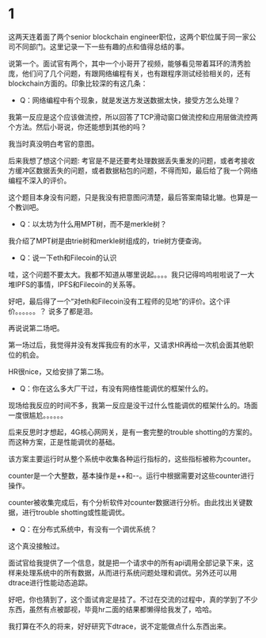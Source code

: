 # 1
这两天连着面了两个senior blockchain engineer职位，这两个职位属于同一家公司不同部门。这里记录一下一些有趣的点和值得总结的事。

说第一个。面试官有两个，其中一个小哥开了视频，能够看见带着耳环的清秀脸庞，他们问了几个问题，有跟网络编程有关，也有跟程序测试经验相关的，还有blockchain方面的。印象比较深的有这几条：
- Q：网络编程中有个现象，就是发送方发送数据太快，接受方怎么处理？

我第一反应是这个应该做流控，所以回答了TCP滑动窗口做流控和应用层做流控两个方法。然后小哥说，你还能想到其他的吗？

我当时真没明白考官的意图。

后来我想了想这个问题: 考官是不是还要考处理数据丢失重发的问题，或者考接收方缓冲区数据丢失的问题，或者数据粘包的问题，不得而知，最后给了我一个网络编程不深入的评价。

这个题目本身没有问题，只是我没有把意图问清楚，最后答案南辕北辙。也算是一个教训吧。

- Q：以太坊为什么用MPT树，而不是merkle树？

我介绍了MPT树是由trie树和merkle树组成的，trie树方便查询。

- Q：说一下eth和Filecoin的认识

哇，这个问题不要太大。我都不知道从哪里说起。。。。我只记得呜呜啦啦说了一大堆IPFS的事情，IPFS和Filecoin的关系等。

好吧，最后得了一个“对eth和Filecoin没有工程师的见地”的评价。这个评价。。。。。。？ 说多了都是泪。

再说说第二场吧。

第一场过后，我觉得并没有发挥我应有的水平，又请求HR再给一次机会面其他职位的机会。

HR很nice，又给安排了第二场。

- Q：你在这么多大厂干过，有没有网络性能调优的框架什么的。  

现场给我反应的时间不多，我第一反应是没干过什么性能调优的框架什么的。场面一度很尴尬。。。。。。

后来反思时才想起，4G核心网网关，是有一套完整的trouble shotting的方案的。而这种方案，正是性能调优的基础。

该方案主要运行时从整个系统中收集各种运行指标的，这些指标被称为counter。

counter是一个大整数，基本操作是++和--。运行中根据需要对这些counter进行操作。

counter被收集完成后，有个分析软件对counter数据进行分析。由此找出关键数据，进行trouble shotting或性能调优。

- Q：在分布式系统中，有没有一个调优系统？

这个真没接触过。

面试官给我提供了一个信息，就是把一个请求中的所有api调用全部记录下来，这样来处理系统中的所有数据，从而进行系统问题处理和调优。另外还可以用dtrace进行性能动态追踪。

好吧，你也猜到了，这个面试肯定是挂了。不过在交流的过程中，真的学到了不少东西，虽然有点被鄙视，毕竟hr二面的结果都懒得给我发了，哈哈。

我打算在不久的将来，好好研究下dtrace，说不定能做点什么东西出来。

